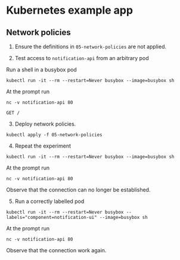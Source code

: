 # Kubernetes example app

## Network policies

1. Ensure the definitions in `05-network-policies` are not applied.

2. Test access to `notification-api` from an arbitrary pod

Run a shell in a busybox pod

```
kubectl run -it --rm --restart=Never busybox --image=busybox sh
```

At the prompt run

```
nc -v notification-api 80

GET /
```

3. Deploy network policies.

```
kubectl apply -f 05-network-policies
```

4. Repeat the experiment

```
kubectl run -it --rm --restart=Never busybox --image=busybox sh
```

At the prompt run

```
nc -v notification-api 80
```

Observe that the connection can no longer be established.

5. Run a correctly labelled pod

```
kubectl run -it --rm --restart=Never busybox --labels="component=notification-ui" --image=busybox sh
```

At the prompt run

```
nc -v notification-api 80
```

Observe that the connection work again.
